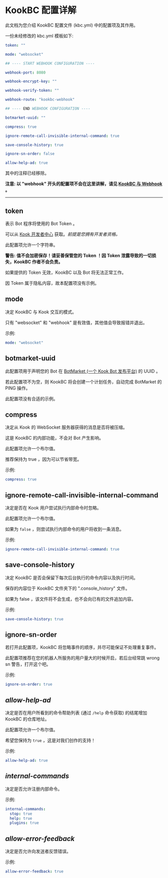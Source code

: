 # KookBC 配置详解

此文档为您介绍 KookBC 配置文件 (kbc.yml) 中的配置项及其作用。

一份未经修改的 kbc.yml 模板如下:
```yaml
token: ""

mode: "websocket"

## ---- START WEBHOOK CONFIGURATION ----

webhook-port: 8080

webhook-encrypt-key: ""

webhook-verify-token: ""

webhook-route: "kookbc-webhook"

## ---- END WEBHOOK CONFIGURATION ----

botmarket-uuid: ""

compress: true

ignore-remote-call-invisible-internal-command: true

save-console-history: true

ignore-sn-order: false

allow-help-ad: true
```

其中的注释已经移除。

**注意: 以 "webhook" 开头的配置项不会在这里讲解，请见 [KookBC 与 Webhook](KookBC_with_Webhook.md) 。**

---

## token

表示 Bot 程序将使用的 Bot Token 。

可以从 [Kook 开发者中心](https://developer.kookapp.cn) 获取。_前提是您拥有开发者资格。_

此配置项允许一个字符串。

**警告: 值不会加密保存！请妥善保管您的 Token ！因 Token 泄露导致的一切损失，KookBC 作者不会负责。**

如果提供的 Token 无效，KookBC 以及 Bot 将无法正常工作。

因 Token 属于隐私内容，故本配置项没有示例。

## mode

决定 KookBC 与 Kook 交互的模式。

只有 "websocket" 和 "webhook" 是有效值，其他值会导致报错并退出。

示例:

```yaml
mode: "websocket"
```

## botmarket-uuid

此配置项用于声明您的 Bot 在 [BotMarket (一个 Kook Bot 发布平台)](https://www.botmarket.cn) 的 UUID 。

若此配置项不为空，则 KookBC 将会创建一个计划任务，自动完成 BotMarket 的 PING 操作。

此配置项没有合适的示例。

## compress

决定从 Kook 的 WebSocket 服务器获得的消息是否将被压缩。

这是 KookBC 的内部功能，不会对 Bot 产生影响。

此配置项允许一个布尔值。

推荐保持为 true ，因为可以节省带宽。

示例:

```yaml
compress: true
```

## ignore-remote-call-invisible-internal-command

决定是否在 Kook 用户尝试执行内部命令时忽略。

此配置项允许一个布尔值。

如果为 `false` ，则尝试执行内部命令的用户将收到一条消息。

示例:

```yaml
ignore-remote-call-invisible-internal-command: true
```

## save-console-history

决定 KookBC 是否会保留下每次后台执行的命令内容以及执行时间。

保存的内容位于 KookBC 文件夹下的 ".console_history" 文件。

如果为 false ，该文件将不会生成，也不会向已有的文件追加内容。

示例:

```yaml
save-console-history: true
```

## ignore-sn-order

若打开此配置项，KookBC 将忽略事件的顺序，并尽可能保证不处理重复事件。

此配置项推荐在您的机器人所服务的用户量大的时候开启，若后台经常跳 wrong sn 警告，打开这个吧。

示例:
```yaml
ignore-sn-order: true
```

## _allow-help-ad_

决定是否在用户所看到的命令帮助列表 (通过 `/help` 命令获取) 的结尾增加 KookBC 的仓库地址。

此配置项允许一个布尔值。

希望您保持为 `true` ，这是对我们创作的支持！

示例:

```yaml
allow-help-ad: true
```
## _internal-commands_ 

决定是否允许注册内部命令。

示例:
```yaml
internal-commands:
  stop: true
  help: true
  plugins: true
```

## _allow-error-feedback_

决定是否允许向发送者反馈错误。

示例:
```yaml
allow-error-feedback: true
```